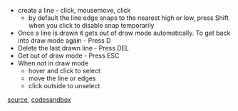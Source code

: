 - create a line - click, mousemove, click
	- by default the line edge snaps to the nearest high or low, press Shift when you click to disable snap temporarily
- Once a line is drawn it gets out of draw mode automatically. To get back into draw mode again - Press D
- Delete the last drawn line - Press DEL
- Get out of draw mode - Press ESC
- When not in draw mode
	- hover and click to select
	- move the line or edges
	- click outside to unselect


[source](https://github.com/rrag/react-stockcharts/blob/master/docs/lib/charts/CandleStickChartWithInteractiveIndicator.js), [codesandbox](https://codesandbox.io/s/github/rrag/react-stockcharts-examples2/tree/master/examples/CandleStickChartWithInteractiveIndicator)


